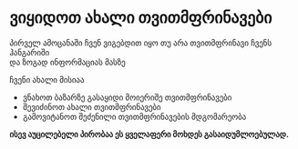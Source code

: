 <h1>ვიყიდოთ ახალი თვითმფრინავები</h1>


<p>პირველ ამოცანაში ჩვენ ვიგებდით იყო თუ არა თვითმფრინავი ჩვენს ჰანგარიში<br>და ზოგად ინფორმაციას მასზე</p>

<p>ჩვენი ახალი მისიაა</p>
<ul>
<li>ვნახოთ ბაზარზე გასაყიდი მოიერიშე თვითმფრინავები</li>
<li>შევიძინოთ ახალი თვითმფრინავები</li>
<li>გამოვიტანოთ შეძენილი თვითმფრინავების მდგომარეობა</li>
</ul>
<strong>ისევ აუცილებელი პირობაა ეს ყველაფერი მოხდეს გასაიდუმლოებულად.</strong>